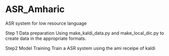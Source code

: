 # ASR_Amharic
ASR system for low resource language

Step 1 Data preparation
Using make_kaldi_data.py and make_local_dic.py to create data in the appropriate formats.

Step2 Model Training
Train a ASR system using the ami receipe of kaldi
